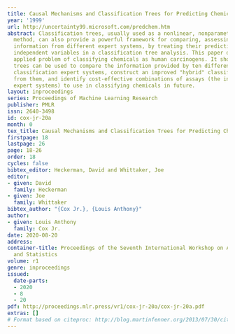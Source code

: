 ```yaml
---
title: Causal Mechanisms and Classification Trees for Predicting Chemical Carcinogens
year: '1999'
url: http://uncertainty99.microsoft.com/predchem.htm
abstract: Classification trees, usually used as a nonlinear, nonparametric classification
  method, can also provide a powerful framework for comparing, assessing, and combining
  information from different expert systems, by treating their predictions as the
  independent variables in a classification tree analysis. This paper discusses the
  applied problem of classifying chemicals as human carcinogens. It shows how classification
  trees can be used to compare the information provided by ten different carcinogen
  classification expert systems, construct an improved "hybrid" classification system
  from them, and identify cost-effective combinations of assays (the inputs to the
  expert systems) to use in classifying chemicals in future.
layout: inproceedings
series: Proceedings of Machine Learning Research
publisher: PMLR
issn: 2640-3498
id: cox-jr-20a
month: 0
tex_title: Causal Mechanisms and Classification Trees for Predicting Chemical Carcinogens
firstpage: 18
lastpage: 26
page: 18-26
order: 18
cycles: false
bibtex_editor: Heckerman, David and Whittaker, Joe
editor:
- given: David
  family: Heckerman
- given: Joe
  family: Whittaker
bibtex_author: "{Cox Jr.}, {Louis Anthony}"
author:
- given: Louis Anthony
  family: Cox Jr.
date: 2020-08-20
address: 
container-title: Proceedings of the Seventh International Workshop on Artificial Intelligence
  and Statistics
volume: r1
genre: inproceedings
issued:
  date-parts:
  - 2020
  - 8
  - 20
pdf: http://proceedings.mlr.press/vr1/cox-jr-20a/cox-jr-20a.pdf
extras: []
# Format based on citeproc: http://blog.martinfenner.org/2013/07/30/citeproc-yaml-for-bibliographies/
---
```


